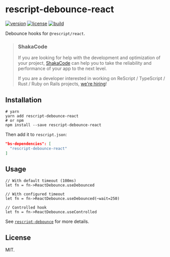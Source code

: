 # rescript-debounce-react

[![version](https://img.shields.io/npm/v/rescript-debounce-react.svg?style=flat-square)](https://www.npmjs.com/package/rescript-debounce-react)
[![license](https://img.shields.io/npm/l/rescript-debounce-react.svg?style=flat-square)](https://www.npmjs.com/package/rescript-debounce-react)
[![build](https://github.com/shakacode/rescript-debounce/actions/workflows/ci.yml/badge.svg)](https://github.com/shakacode/rescript-debounce/actions/workflows/ci.yml)

Debounce hooks for `@rescript/react`.

> ### ShakaCode
> If you are looking for help with the development and optimization of your project, [ShakaCode](https://www.shakacode.com) can help you to take the reliability and performance of your app to the next level.
>
> If you are a developer interested in working on ReScript / TypeScript / Rust / Ruby on Rails projects, [we're hiring](https://www.shakacode.com/career/)!

## Installation

```shell
# yarn
yarn add rescript-debounce-react
# or npm
npm install --save rescript-debounce-react
```

Then add it to `rescript.json`:

```json
"bs-dependencies": [
  "rescript-debounce-react"
]
```

## Usage

```rescript
// With default timeout (100ms)
let fn = fn->ReactDebounce.useDebounced

// With configured timeout
let fn = fn->ReactDebounce.useDebounced(~wait=250)

// Controlled hook
let fn = fn->ReactDebounce.useControlled
```

See [`rescript-debounce`](https://www.npmjs.com/package/rescript-debounce) for more details.

## License

MIT.
